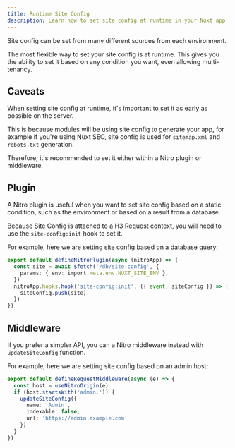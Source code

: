 ```yaml
---
title: Runtime Site Config
description: Learn how to set site config at runtime in your Nuxt app.
---
```


Site config can be set from many different sources from each environment.

The most flexible way to set your site config is at runtime. This gives you the ability to set it based on any condition you want,
even allowing multi-tenancy.

## Caveats

When setting site config at runtime, it's important to set it as early as possible on the server.

This is because modules will be using site config to generate your app, for example if you're using Nuxt SEO, site
config is used for `sitemap.xml` and `robots.txt` generation.

Therefore, it's recommended to set it either within a Nitro plugin or middleware.

## Plugin

A Nitro plugin is useful when you want to set site config based on a static condition, such as the environment
or based on a result from a database.

Because Site Config is attached to a H3 Request context, you will need to use the `site-config:init` hook to set it.

For example, here we are setting site config based on a database query:

```ts [server/plugins/update-site-config-from-db.ts]
export default defineNitroPlugin(async (nitroApp) => {
  const site = await $fetch('/db/site-config', {
    params: { env: import.meta.env.NUXT_SITE_ENV },
  })
  nitroApp.hooks.hook('site-config:init', ({ event, siteConfig }) => {
    siteConfig.push(site)
  })
})
```

## Middleware

If you prefer a simpler API, you can a Nitro middleware instead with `updateSiteConfig` function.

For example, here we are setting site config based on an admin host:

```ts [server/middleware/update-site-config.ts]
export default defineRequestMiddleware(async (e) => {
  const host = useNitroOrigin(e)
  if (host.startsWith('admin.')) {
    updateSiteConfig({
      name: 'Admin',
      indexable: false,
      url: 'https://admin.example.com'
    })
  }
})
```
